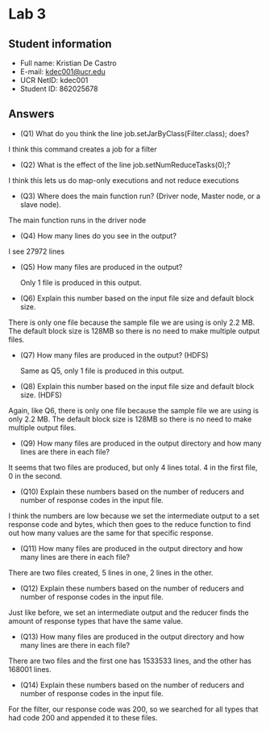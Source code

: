 

# Lab 3
 
## Student information
* Full name: Kristian De Castro
* E-mail: kdec001@ucr.edu
* UCR NetID: kdec001
* Student ID: 862025678

## Answers

* (Q1) What do you think the line job.setJarByClass(Filter.class); does?

I think this command creates a job for a filter


* (Q2) What is the effect of the line job.setNumReduceTasks(0);?

I think this lets us do map-only executions and not reduce executions


* (Q3) Where does the main function run? (Driver node, Master node, or a slave node).

The main function runs in the driver node



* (Q4) How many lines do you see in the output?

I see 27972 lines


* (Q5) How many files are produced in the output?

  Only 1 file is produced in this output.


* (Q6) Explain this number based on the input file size and default block size.

There is only one file because the sample file we are using is only 2.2 MB. The default block size is 128MB so there is no need to make multiple output files.


* (Q7) How many files are produced in the output? (HDFS)

  Same as Q5, only 1 file is produced in this output.


* (Q8) Explain this number based on the input file size and default block size. (HDFS)

Again, like Q6, there is only one file because the sample file we are using is only 2.2 MB. The default block size is 128MB so there is no need to make multiple output files.


* (Q9) How many files are produced in the output directory and how many lines are there in each file?

It seems that two files are produced, but only 4 lines total. 4 in the first file, 0 in the second.


* (Q10) Explain these numbers based on the number of reducers and number of response codes in the input file.

I think the numbers are low because we set the intermediate output to a set response code and bytes, which then goes to the reduce function to find out how many values are the same for that specific response.


* (Q11) How many files are produced in the output directory and how many lines are there in each file?

There are two files created, 5 lines in one, 2 lines in the other.


* (Q12) Explain these numbers based on the number of reducers and number of response codes in the input file.

Just like before, we set an intermediate output and the reducer finds the amount of response types that have the same value.


* (Q13) How many files are produced in the output directory and how many lines are there in each file?

There are two files and the first one has 1533533 lines, and the other has 168001 lines.


* (Q14) Explain these numbers based on the number of reducers and number of response codes in the input file.

For the filter, our response code was 200, so we searched for all types that had code 200 and appended it to these files.
